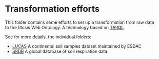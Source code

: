 # Transformation efforts

This folder contains some efforts to set up a transformation from raw data to the Glosis Web Ontology.
A technology based on [TARQL](https://tarql.github.io/).

See for more details, the individual folders:

- [LUCAS](./LUCAS/README.md) A continental soil samples dataset maintained by ESDAC
- [SRDB](./SRDB/README.md) A global database of soil respiration data

